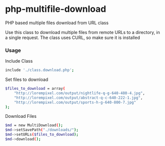 # php-multifile-download
PHP based multiple files download from URL class 

Use this class to download multiple files from remote URLs to a directory, in a single request. The class uses CURL, so make sure it is installed

### Usage
Include Class
```sh
include './class.download.php';
```
Set files to download
```sh
$files_to_download = array(
    "http://lorempixel.com/output/nightlife-q-g-640-480-4.jpg",
    "http://lorempixel.com/output/abstract-q-c-640-222-1.jpg",
    "http://lorempixel.com/output/sports-h-g-640-800-7.jpg"
);
```
Download Files
```sh
$md = new MultiDownload();
$md->setSavePath("./downloads/");
$md->setURLs($files_to_download);
$md->download();
```
